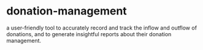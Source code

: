 # donation-management
a user-friendly tool to accurately record and track the inflow and outflow of donations, and to generate insightful reports about their donation management.
